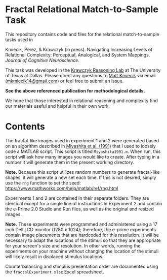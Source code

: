 # Fractal Relational Match-to-Sample Task

This repository contains code and files for the relational match-to-sample tasks used in

Kmiecik, Perez, & Krawczyk (in press). Navigating Increasing Levels of Relational Complexity: Perceptual, Analogical, and System Mappings. _Journal of Cognitive Neuroscience_.

This task was developed in the [Krawczyk Reasoning Lab](https://www.utdallas.edu/reasoninglab/) at The University of Texas at Dallas. Please direct any questions to [Matt Kmiecik](https://mattkmiecik.com/cv.html) via email (mkmiecik14@gmail.com) or feel free to submit an issue.

**See the above referenced publication for methodological details.**

We hope that those interested in relational reasoning and complexity find our materials useful and helpful in their own work. 

# Contents

The fractal-like images used in experiment 1 and 2 were generated based on an algorithm described in [Miyashita et al. (1991)](https://github.com/mkmiecik14/fractal-rmts/blob/master/Miyashita-1991-Generation%20of%20fractal%20patters%20for%20probing%20the%20visual%20memory.pdf) that I used to loosely code a MATLAB script. This script is titled `Miyashita1991.m`. When run, this script will ask how many images you would like to create. After typing in a number it will generate them in the present working directory.

**Note.** Because this script utilizes random numbers to generate fractal-like shapes, it will generate a new set each time. If this is not desired, simply use the `rng` function to set the seed: https://www.mathworks.com/help/matlab/ref/rng.html

Experiments 1 and 2 are contained in their separate folders. They are identical except for a single line of instructions in Experiment 2 and contain the e-Prime 2.0 Studio and Run files, as well as the original and resized images.

**Note.** These experiments were programmed and administered using a 17 inch Dell LCD monitor (1280 x 1024); therefore, the e-prime experiments contain image placements that are hardcoded for this resolution. It will be necessary to adapt the locations of the stimuli so that they are appropriate for your screen's size and resolution. In other words, running the experiments on your machine without changing the location of the stimuli will likely result in displaced stimulus locations.

Counterbalancing and stimulus presentation order are documented using the `fractalExperiment.xlsx` Excel spreadsheet.

